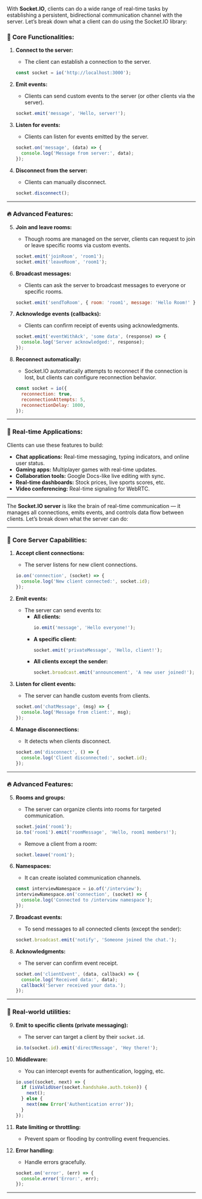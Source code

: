 With **Socket.IO**, clients can do a wide range of real-time tasks by establishing a persistent, bidirectional communication channel with the server. Let’s break down what a client can do using the Socket.IO library:

### 🚀 **Core Functionalities:**

1. **Connect to the server:**
   - The client can establish a connection to the server.
   ```javascript
   const socket = io('http://localhost:3000');
   ```

2. **Emit events:**
   - Clients can send custom events to the server (or other clients via the server).
   ```javascript
   socket.emit('message', 'Hello, server!');
   ```

3. **Listen for events:**
   - Clients can listen for events emitted by the server.
   ```javascript
   socket.on('message', (data) => {
     console.log('Message from server:', data);
   });
   ```

4. **Disconnect from the server:**
   - Clients can manually disconnect.
   ```javascript
   socket.disconnect();
   ```

---

### 🔥 **Advanced Features:**

5. **Join and leave rooms:**
   - Though rooms are managed on the server, clients can request to join or leave specific rooms via custom events.
   ```javascript
   socket.emit('joinRoom', 'room1');
   socket.emit('leaveRoom', 'room1');
   ```

6. **Broadcast messages:**
   - Clients can ask the server to broadcast messages to everyone or specific rooms.
   ```javascript
   socket.emit('sendToRoom', { room: 'room1', message: 'Hello Room!' });
   ```

7. **Acknowledge events (callbacks):**
   - Clients can confirm receipt of events using acknowledgments.
   ```javascript
   socket.emit('eventWithAck', 'some data', (response) => {
     console.log('Server acknowledged:', response);
   });
   ```

8. **Reconnect automatically:**
   - Socket.IO automatically attempts to reconnect if the connection is lost, but clients can configure reconnection behavior.
   ```javascript
   const socket = io({
     reconnection: true,
     reconnectionAttempts: 5,
     reconnectionDelay: 1000,
   });
   ```

---

### 📡 **Real-time Applications:**

Clients can use these features to build:
- **Chat applications:** Real-time messaging, typing indicators, and online user status.
- **Gaming apps:** Multiplayer games with real-time updates.
- **Collaboration tools:** Google Docs-like live editing with sync.
- **Real-time dashboards:** Stock prices, live sports scores, etc.
- **Video conferencing:** Real-time signaling for WebRTC.

---















The **Socket.IO server** is like the brain of real-time communication — it manages all connections, emits events, and controls data flow between clients. Let’s break down what the server can do:

---

### 🚀 **Core Server Capabilities:**

1. **Accept client connections:**
   - The server listens for new client connections.
   ```javascript
   io.on('connection', (socket) => {
     console.log('New client connected:', socket.id);
   });
   ```

2. **Emit events:**
   - The server can send events to:
     - **All clients:**  
       ```javascript
       io.emit('message', 'Hello everyone!');
       ```
     - **A specific client:**  
       ```javascript
       socket.emit('privateMessage', 'Hello, client!');
       ```
     - **All clients except the sender:**  
       ```javascript
       socket.broadcast.emit('announcement', 'A new user joined!');
       ```

3. **Listen for client events:**
   - The server can handle custom events from clients.
   ```javascript
   socket.on('chatMessage', (msg) => {
     console.log('Message from client:', msg);
   });
   ```

4. **Manage disconnections:**
   - It detects when clients disconnect.
   ```javascript
   socket.on('disconnect', () => {
     console.log('Client disconnected:', socket.id);
   });
   ```

---

### 🔥 **Advanced Features:**

5. **Rooms and groups:**
   - The server can organize clients into rooms for targeted communication.
   ```javascript
   socket.join('room1');
   io.to('room1').emit('roomMessage', 'Hello, room1 members!');
   ```
   - Remove a client from a room:
   ```javascript
   socket.leave('room1');
   ```

6. **Namespaces:**
   - It can create isolated communication channels.
   ```javascript
   const interviewNamespace = io.of('/interview');
   interviewNamespace.on('connection', (socket) => {
     console.log('Connected to /interview namespace');
   });
   ```

7. **Broadcast events:**
   - To send messages to all connected clients (except the sender):
   ```javascript
   socket.broadcast.emit('notify', 'Someone joined the chat.');
   ```

8. **Acknowledgments:**
   - The server can confirm event receipt.
   ```javascript
   socket.on('clientEvent', (data, callback) => {
     console.log('Received data:', data);
     callback('Server received your data.');
   });
   ```

---

### 📡 **Real-world utilities:**

9. **Emit to specific clients (private messaging):**
   - The server can target a client by their `socket.id`.
   ```javascript
   io.to(socket.id).emit('directMessage', 'Hey there!');
   ```

10. **Middleware:**
    - You can intercept events for authentication, logging, etc.
    ```javascript
    io.use((socket, next) => {
      if (isValidUser(socket.handshake.auth.token)) {
        next();
      } else {
        next(new Error('Authentication error'));
      }
    });
    ```

11. **Rate limiting or throttling:**
    - Prevent spam or flooding by controlling event frequencies.

12. **Error handling:**
    - Handle errors gracefully.
    ```javascript
    socket.on('error', (err) => {
      console.error('Error:', err);
    });
    ```

---













